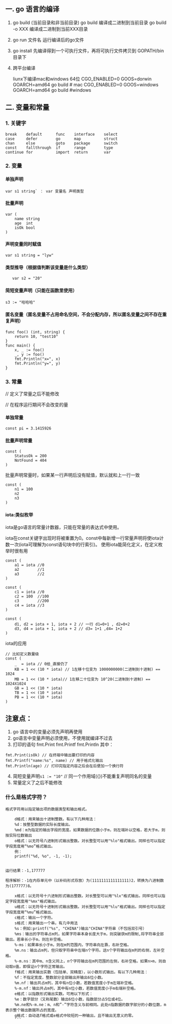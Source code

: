 ## 一. go 语言的编译
1. go build (当前目录和非当前目录)
   go build 编译成二进制到当前目录
   go build -o XXX 编译成二进制到当前XXX目录

2. go run 文件名 运行编译后的go文件
   
3. go install 先编译得到一个可执行文件，再将可执行文件拷贝到 GOPATH/bin目录下
   
4. 跨平台编译

    liunx下编译mac和windows 64位
    CGO_ENABLED=0 GOOS=dorwin GOARCH=amd64 go build  # mac
    CGO_ENABLED=0 GOOS=windows GOARCH=amd64 go build #windows


## 二. 变量和常量

### 1. 关键字 

```
break    default      func    interface    select
case     defer        go      map          struct
chan     else         goto    package      switch
const    fallthrough  if      range        type
continue for          import  return       var
```
### 2. 变量 
#### 单独声明
```
var s1 string` ： var 变量名 声明类型
```
#### 批量声明
```
var (
	name string
	age  int
	isOk bool
)
```
#### 声明变量同时赋值
`var s1 string = "lyw"`

#### 类型推导（根据值判断该变量是什么类型）
`	var s2 = "20"`

#### 简短变量声明（只能在函数里使用）
`s3 := "哈哈哈"`

#### 匿名变量（匿名变量不占用命名空间，不会分配内存，所以匿名变量之间不存在重复声明）
```
func foo() (int, string) {
	return 10, "test10"
}
func main() {
	x, _ := foo()
	_, y := foo()
	fmt.Println("x=", x)
	fmt.Println("y=", y)
}
```

### 3. 常量

// 定义了常量之后不能修改

// 在程序运行期间不会改变的量

#### 单独常量
`const pi = 3.1415926`

#### 批量声明常量
```
const (
	StatusOk = 200
	NotFound = 404
)
```
批量声明常量时，如果某一行声明后没有赋值，默认就和上一行一致
```
const (
	n1 = 100
	n2
	n3
)
```

#### iota:类似枚举

iota是go语言的常量计数器，只能在常量的表达式中使用。

iota在const关键字出现时将被重置为0。const中每新增一行常量声明将使iota计数一次(iota可理解为const语句块中的行索引)。 使用iota能简化定义，在定义枚举时很有用

```
const (
	a1 = iota //0
	a2        //1
	a3        //2
)

const (
	c1 = iota //0
	c2 = 100  //100
	c3        //200
	c4 = iota //3
)

const (
	d1, d2 = iota + 1, iota + 2 // 一行 d1=0+1 , d2=0+2
	d3, d4 = iota + 1, iota + 2 // d3= 1+1 ,d4= 1+2
)
```

iota的应用 
```
// 比如定义数量级
const (
	_  = iota // 0给_直接仍了
	KB = 1 << (10 * iota) // 1左移十位变为 1000000000(二进制到十进制) == 1024
	MB = 1 << (10 * iota)// 1左移二十位变为 10^20(二进制到十进制) == 1024X1024
	GB = 1 << (10 * iota)
	TB = 1 << (10 * iota)
	PB = 1 << (10 * iota)
)
```


## 注意点：
1. go 语言中的变量必须先声明再使用
2. go语言中变量声明必须使用，不使用就编译不过去
3. 打印的语句 fmt.Print fmt.Printf fmt.Println
   其中：
```
fmt.Print(isOk) // 在终端中输出要打印的内容
fmt.Printf("name:%s", name) // 用于格式化输出
fmt.Println(age) // 打印完指定内容之后会在后便加一个换行符
```
4. 简短变量声明`s1 := "10"` // 同一个作用域({})不能重复声明同名的变量
5. 常量定义了之后不能修改

### 什么是格式字符？
```
格式字符用以指定输出项的数据类型和输出格式。

    d格式：用来输出十进制整数。有以下几种用法：
    %d：按整型数据的实际长度输出。
    %md：m为指定的输出字段的宽度。如果数据的位数小于m，则左端补以空格，若大于m，则按实际位数输出
    o格式：以无符号八进制形式输出整数。对长整型可以用"%lo"格式输出。同样也可以指定字段宽度用“%mo”格式输出。
    例：
    printf("%d, %o", -1, -1);
    

运行结果：-1,177777

程序解析：-1在内存单元中（以补码形式存放）为(1111111111111111)2，转换为八进制数为(177777)8。

    x格式：以无符号十六进制形式输出整数。对长整型可以用"%lx"格式输出。同样也可以指定字段宽度用"%mx"格式输出。
    u格式：以无符号十进制形式输出整数。对长整型可以用"%lu"格式输出。同样也可以指定字段宽度用“%mu”格式输出。
    c格式：输出一个字符。
    s格式：用来输出一个串。有几中用法
    %s：例如:printf("%s", "CHINA")输出"CHINA"字符串（不包括双引号）
    %ms：输出的字符串占m列，如果字符串本身长度大于m，则突破获m的限制,将字符串全部输出。若串长小于m，则左补空格。
    %-ms：如果串长小于m，则在m列范围内，字符串向左靠，右补空格。
    %m.ns：输出占m列，但只取字符串中左端n个字符。这n个字符输出在m列的右侧，左补空格。
    %-m.ns：其中m、n含义同上，n个字符输出在m列范围的左侧，右补空格。如果n>m，则自动取n值，即保证n个字符正常输出。
    f格式：用来输出实数（包括单、双精度），以小数形式输出。有以下几种用法：
    %f：不指定宽度，整数部分全部输出并输出6位小数。
    %m.nf：输出共占m列，其中有n位小数，若数值宽度小于m左端补空格。 
    %-m.nf：输出共占m列，其中有n位小数，若数值宽度小于m右端补空格。
    e格式：以指数形式输出实数。可用以下形式：
    %e：数字部分（又称尾数）输出6位小数，指数部分占5位或4位。
    %m.ne和%-m.ne：m、n和”-”字符含义与前相同。此处n指数据的数字部分的小数位数，m表示整个输出数据所占的宽度。
    g格式：自动选f格式或e格式中较短的一种输出，且不输出无意义的零。
    ```